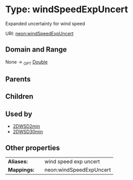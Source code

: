 
# Type: windSpeedExpUncert


Expanded uncertainty for wind speed

URI: [neon:windSpeedExpUncert](https://data.neonscience.org/windSpeedExpUncert)


## Domain and Range

None ->  <sub>OPT</sub> [Double](types/Double.md)

## Parents


## Children


## Used by

 * [2DWSD2min](2DWSD2min.md)
 * [2DWSD30min](2DWSD30min.md)

## Other properties

|  |  |  |
| --- | --- | --- |
| **Aliases:** | | wind speed exp uncert |
| **Mappings:** | | neon:windSpeedExpUncert |

